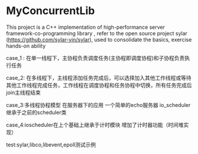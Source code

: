 # MyConcurrentLib
This project is a C++ implementation of high-performance server framework-co-programming library , refer to the open source project sylar (https://github.com/sylar-yin/sylar), used to consolidate the basics, exercise hands-on ability

case_1 : 在单一线程下，主协程负责调度任务(主协程即调度协程)和子协程负责执行任务

case_2: 在多线程下，主线程添加任务完成后，可以选择加入其他工作线程或等待其他工作线程完成任务，工作线程在调度协程和任务协程中切换，所有任务完成后join主线程结束

case_3:多线程协程模型 在服务器下的应用 一个简单的echo服务器
io_scheduler继承于之前的scheduler类

case_4:ioscheduler在上个基础上继承于计时模块 增加了计时器功能（时间堆实现）

test:sylar,libco,libevent,epoll测试示例
